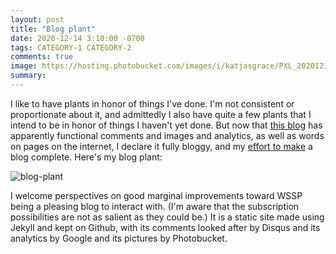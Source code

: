 ```yaml
---
layout: post
title: "Blog plant"
date: 2020-12-14 3:10:00 -0700
tags: CATEGORY-1 CATEGORY-2
comments: true
image: https://hosting.photobucket.com/images/i/katjasgrace/PXL_20201214_082858652.jpg
summary:
---
```

I like to have plants in honor of things I've done. I'm not consistent or proportionate about it, and admittedly I also have quite a few plants that I intend to be in honor of things I haven't yet done. But now that [this blog](http://worldspiritsockpuppet.com/) has apparently functional comments and images and analytics, as well as words on pages on the internet, I declare it fully bloggy, and my [effort to make](https://worldspiritsockpuppet.com/2020/10/25/new-blog.html) a blog complete. Here's my blog plant:

![blog-plant](https://hosting.photobucket.com/images/i/katjasgrace/PXL_20201214_082858652.jpg)

I welcome perspectives on good marginal improvements toward WSSP being a pleasing blog to interact with. (I'm aware that the subscription possibilities are not as salient as they could be.) It is a static site made using Jekyll and kept on Github, with its comments looked after by Disqus and its analytics by Google and its pictures by Photobucket.
